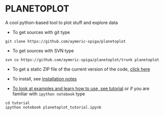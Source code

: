 # PLANETOPLOT

A cool python-based tool to plot stuff and explore data

* To get sources with git type
~~~
git clone https://github.com/aymeric-spiga/planetoplot
~~~

* To get sources with SVN type
~~~
svn co https://github.com/aymeric-spiga/planetoplot/trunk planetoplot
~~~

* To get a static ZIP file of the current version of the code, [click here](https://github.com/aymeric-spiga/planetoplot/archive/master.zip)

* To install, see [installation notes](https://github.com/aymeric-spiga/planetoplot/blob/master/INSTALL.md)


* [To look at examples and learn how to use, see tutorial](http://nbviewer.ipython.org/github/aymeric-spiga/planetoplot/blob/master/tutorial/planetoplot_tutorial.ipynb) or if you are familiar with `ipython notebook` type
~~~
cd tutorial
ipython notebook planetoplot_tutorial.ipynb
~~~
